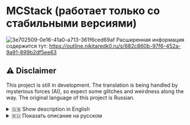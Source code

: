 # MCStack (работает только со стабильными версиями)
![3e702509-0e16-41a0-a713-361f6ced69af](https://github.com/user-attachments/assets/af2020b1-41a7-4ca7-9666-934371e67fa2)
Расширенная информация содержится тут: https://outline.nikitaredk0.ru/s/682c860b-97f6-452a-9a91-899b2df5ee63

## ⚠️ Disclaimer

This project is still in development. The translation is being handled by mysterious forces (AI), so expect some glitches and weirdness along the way. The original language of this project is Russian.

<details>
<summary>🇬🇧 Show description in English</summary>

## **Description**

The application allows:

* Automatically download and install the required Java version to run a Minecraft server.
* Manage server startup via HTTP requests.
* Configure server parameters using a configuration file.

## **Requirements**

To run the application, you will need:

* Internet access for downloading Java and server files.
* Docker (version 18.06.0 or newer) and Docker Compose (version 1.27.0 or newer).  
  If Docker is not installed, you can run the `start` script to install it automatically.

## **Supported Builds**

Currently, the automatic setup supports the following server types:

* ***Vanilla***
* ***Mods***:
  * *Forge*
  * *Fabric*
* ***Plugins***:
  * *Paper*

## Project Architecture / Main Components

| **Component** | **Role** |
|----|----|
| `Backend` | API for managing the server |
| `Frontend` | Web interface for interacting with the API |
| `WebSocket` | Real-time logs, status, player data |
| `Redis` | Caching folder sizes and terminal messages |
| `Docker` | Simplifies deployment |

## Installation and Setup

1. Download the project

   1. Clone the repository:

      ```javascript
      git clone https://github.com/crazykivi/minecraft-backend  
      cd minecraft-backend
      ```

   2. Or download one of the release archives: [GitHub Releases](https://github.com/crazykivi/MCStack/releases)

   3. Or create a `docker-compose.yml` file manually in your desired folder and add the following content:

      ```bash
      version: "3"
      name: mcstack
      
      services:
        redis:
          image: redis:latest
          ports:
            - "6379:6379"
          networks:
            - minecraft-network
          profiles:
            - "local-redis"
            - "all"
      
        api:
          image: crazykivi/mcstack-api:latest
          ports:
            - "3001:3001"
            - "25565:25565"
            - "3002:3002"
          volumes:
            - mcstack_data:/app/data
            - ./server:/app/server
            - ./config:/app/config
          env_file:
            - .env
          environment:
            DISABLE_REDIS: ${DISABLE_REDIS:-0}
            REDIS_HOST: ${REDIS_HOST:-redis}
          restart: always
          networks:
            - minecraft-network
          dns:
            - 8.8.8.8
            - 8.8.4.4
          profiles:
            - "local-redis"
            - "frontend"
            - "api-only"
            - "all"
      
        frontend:
          image: crazykivi/mcstack-frontend:latest
          ports:
            - "3000:3000"
            - "80:80"
          depends_on:
            - api
          restart: always
          profiles:
            - "frontend"
            - "all"
          networks:
            - minecraft-network
      
      networks:
        minecraft-network
      
      volumes:
        mcstack_data:
      ```

   4. Or simply download a ready `docker-compose.yml`

2. Configure the `.env` file *(if needed)*

   1. Create a `.env` file in the root of your project and add:

      ```bash
      # Path to SQLite database used for user authentication
      DATABASE_PATH=/app/data/users.db

      # Secret key for JWT encryption
      JWT_SECRET=your_jwt_secret_key_here

      # Redis settings (optional)
      # If you already have a Redis instance, specify host and port
      # REDIS_HOST=redis
      # REDIS_PORT=6379

      # Launch Profiles
      # Run everything (API + Frontend + Redis)
      COMPOSE_PROFILES=all

      # Run without frontend but with Redis (used mainly in development)
      # COMPOSE_PROFILES=local-redis

      # Run without Redis but with Frontend
      # COMPOSE_PROFILES=frontend

      # To run only the API, set this variable to "api-only"
      # COMPOSE_PROFILES=api-only

      # This variable defines the backend URL (for frontend).
      # If REACT_APP_API_URL is missing, default 'http://localhost:3001' is used
      # REACT_APP_API_URL=http://yourdomain.com:3001
      ```

   2. Or simply download a ready `.env` file

3. Launch the project

   1. Run the script (`start.bat` or `start.sh`)

      > For Windows: just run `start.bat`
      >
      > For Linux (Ubuntu or Debian), make the script executable:
      >
      > ```bash
      > chmod +x start.sh
      > ```
      >
      > Then run the script: `./start.sh`

   2. Or launch manually using Docker Compose

      ```bash
      docker compose up -d
      ```

</details>
<details>
<summary>🇷🇺 Показать описание на русском</summary>

## **Описание**

Приложение позволяет:

* Автоматически скачивать и устанавливать необходимую версию Java для запуска сервера Minecraft.
* Управлять запуском серверов через HTTP-запросы.
* Настроить параметры сервера с помощью конфигурационного файла.

## **Требования**

Для работы приложения необходимо:

* Доступ к интернету для скачивания Java и серверных файлов.
* Docker (версии 18.06.0 или выше) и Docker Compose (версии 1.27.0 или выше). Если Docker не установлен, то можно запустить скрипт start и установить Docker через него.

## **Доступные сборки**

На данный момент в автосборке сервера поддерживаются версии:

* ***Vanilla***
* ***Mods***:
  * *Forge*
  * *Fabric*
* ***Plugins***:
  * *Paper*

## Архитектура проекта /  Основные компоненты

| **Компоненты** | **Роль** |
|----|----|
| `Backend` | API для управления сервером |
| `Frontend` | Веб-интерфейс для взаимодействия с API |
| `WebSocket` | Реальное время: логи, статус, игроки |
| `Redis` | Кэширование размера папок и сообщений из терминала |
| `Docker` | Упрощает развёртывание |

## Установка и запуск


1. Скачайте проект

   
   1. Склонируйте репозиторий:

      ```javascript
      git clone https://github.com/crazykivi/minecraft-backend
  
      git cd minecraft-backend
      ```
   2. Или скачайте один из архивов, доступных в релизных версия: [github.com/releases](https://github.com/crazykivi/MCStack/releases)
  
   3. Или создайте в нужной папке файл `docker-compose.yml` и добавьте в него:

      ```bash
      version: "3"
      name: mcstack
      
      services:
        redis:
          image: redis:latest
          ports:
            - "6379:6379"
          networks:
            - minecraft-network
          profiles:
            - "local-redis"
            - "all"
      
        api:
          image: crazykivi/mcstack-api:latest
          ports:
            - "3001:3001"
            - "25565:25565"
            - "3002:3002"
          volumes:
            - mcstack_data:/app/data
            - ./server:/app/server
            - ./config:/app/config
          env_file:
            - .env
          environment:
            DISABLE_REDIS: ${DISABLE_REDIS:-0}
            REDIS_HOST: ${REDIS_HOST:-redis}
          restart: always
          networks:
            - minecraft-network
          dns:
            - 8.8.8.8
            - 8.8.4.4
          profiles:
            - "local-redis"
            - "frontend"
            - "api-only"
            - "all"
      
        frontend:
          image: crazykivi/mcstack-frontend:latest
          ports:
            - "3000:3000"
            - "80:80"
          depends_on:
            - api
          restart: always
          profiles:
            - "frontend"
            - "all"
          networks:
            - minecraft-network
      
      networks:
        minecraft-network:
      
      volumes:
        mcstack_data:
      ```
   4. Или просто скачайте готовый docker-compose.yml
2. Настройка ***.env*** файла (*если требуется*):

   
   1. Создайте ***.env*** файл в корне проекта и добавьте в него:

      ```bash
      # ENG/RUS
      DATABASE_PATH=/app/data/users.db
      JWT_SECRET=obyazatelno_input_your_jwt_secret_key
      
      # If you already have Redis, specify the host and port / Если у вас уже есть Redis, укажите хост и порт
      # REDIS_HOST=redis
      # REDIS_PORT=6379
      
      # Launch profiles / Профили запуска
      # Run everything / Запуск всего
      COMPOSE_PROFILES=all
      
      # Run without frontend and with Redis (currently used only in development, / Запуск без frontend с redis (пока используется только в разработке, 
      # in the future it will be possible to manage API requests) / в будущем будет возможность управлять api запросами)
      # COMPOSE_PROFILES=local-redis
      
      # Run without Redis but with frontend / Запуск без редис, но с frontend
      # COMPOSE_PROFILES=frontend
      # To run only the api, write api-only to the COMPOSE_PROFILES variable / Для запуска только api в переменную COMPOSE_PROFILES нужно записать api-only
      # COMPOSE_PROFILES=api-only
      
      # This variable is a link to the backend (for the frontend). If the REACT_APP_API_URL variable is missing, the default value 'http://localhost:3001' is used 
      # Эта переменная являетя ссылкой на бекенд (для фронтенда). Если переменная REACT_APP_API_URL отсутствует, берётся дефолтное значение 'http://localhost:3001'
      # REACT_APP_API_URL=http://192.168.20.184:3001
      ```
   2. Или просто скачайте готовый ***.env***

3. Запустите проект

   1. Запустите скрипт (`start.bat` или `start.sh`)

      > Для Windows: просто запустите `start.bat`
      >
      > Для Linux (Ubuntu или Debian) нужно сделать файл исполняемым:
      >
      > ```bash
      > chmod +x start.sh
      > ```
      >
      > После чего запустите скрипт ./start.sh
   2. Или запустите проект вручную с помощью Docker Compose

      ```bash
      docker compose up -d
      ```
      
</details>